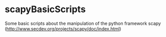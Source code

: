 # scapyBasicScripts
Some basic scripts about the manipulation of the python framework scapy (http://www.secdev.org/projects/scapy/doc/index.html)
